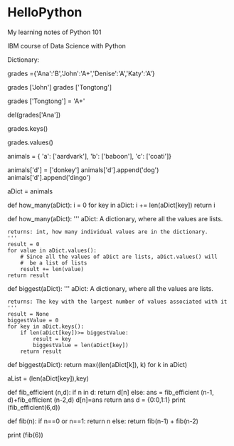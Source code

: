# HelloPython
My learning notes of Python 101

IBM course of Data Science with Python

Dictionary:

grades ={'Ana':'B','John':'A+','Denise':'A','Katy':'A'}

grades ['John']
grades ['Tongtong']
    
grades ['Tongtong'] = 'A+'

del(grades['Ana'])

grades.keys()

grades.values()

animals = { 'a': ['aardvark'], 'b': ['baboon'], 'c': ['coati']}

animals['d'] = ['donkey']
animals['d'].append('dog')
animals['d'].append('dingo')

aDict = animals

def how_many(aDict):
    i = 0
    for key in aDict:
        i += len(aDict[key])
    return i

def how_many(aDict):
    '''
    aDict: A dictionary, where all the values are lists.

    returns: int, how many individual values are in the dictionary.
    '''
    result = 0
    for value in aDict.values():
        # Since all the values of aDict are lists, aDict.values() will 
        #  be a list of lists
        result += len(value)
    return result

def biggest(aDict):
    '''
    aDict: A dictionary, where all the values are lists.

    returns: The key with the largest number of values associated with it
    '''
    result = None
    biggestValue = 0
    for key in aDict.keys():
        if len(aDict[key])>= biggestValue:
            result = key
            biggestValue = len(aDict[key])
        return result

def biggest(aDict):
    return max((len(aDict[k]), k) for k in aDict)

aList = (len(aDict[key]),key)

def fib_efficient (n,d):
    if n in d:
        return d[n]
    else:
        ans = fib_efficient (n-1, d)+fib_efficient (n-2,d)
        d[n]=ans
        return ans
d = {0:0,1:1}
print (fib_efficient(6,d))

def fib(n):
    if n==0 or n==1:
        return n
    else:
        return fib(n-1) + fib(n-2)
    
print (fib(6))





